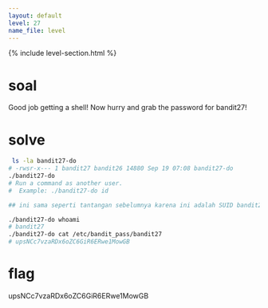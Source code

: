 ```yaml
---
layout: default
level: 27
name_file: level
---
```


{% include level-section.html %}

# soal
Good job getting a shell! Now hurry and grab the password for bandit27!

# solve
```bash
 ls -la bandit27-do
# -rwsr-x--- 1 bandit27 bandit26 14880 Sep 19 07:08 bandit27-do
./bandit27-do
# Run a command as another user.
#  Example: ./bandit27-do id

## ini sama seperti tantangan sebelumnya karena ini adalah SUID bandit27

./bandit27-do whoami
# bandit27
./bandit27-do cat /etc/bandit_pass/bandit27
# upsNCc7vzaRDx6oZC6GiR6ERwe1MowGB
```

# flag
upsNCc7vzaRDx6oZC6GiR6ERwe1MowGB